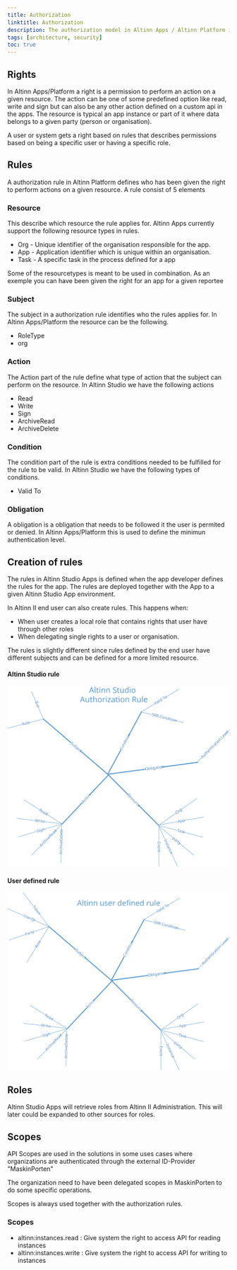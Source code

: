 ```yaml
---
title: Authorization
linktitle: Authorization
description: The authorization model in Altinn Apps / Altinn Platform is flexible and supports different needs. 
tags: [architecture, security]
toc: true
---
```



## Rights
In Altinn Apps/Platform a right is a permission to perform an action on a given resource. 
The action can be one of some predefined option like read, write and sign but can also be any other action defined on a 
custom api in the apps.
The resource is typical an app instance or part of it where data belongs to a given party (person or organisation).

A user or system gets a right based on rules that describes permissions based on being a specific user or having a specific role.

## Rules
A authorization rule in Altinn Platform defines who has been given the right to perform actions on a given resource.
A rule consist of 5 elements

### Resource
This describe which resource the rule applies for. Altinn Apps currently support the following resource types in rules.

- Org - Unique identifier of the organisation responsible for the app.
- App - Application identifier which is unique within an organisation.
- Task - A specific task in the process defined for a app

Some of the resourcetypes is meant to be used in combination. As an exemple you can have been given the right for an app for a given reportee

### Subject
The subject in a authorization rule identifies who the rules applies for. In Altinn Apps/Platform the resource can be the following.

- RoleType
- org

### Action
The Action part of the rule define what type of action that the subject can perform on the resource.
In Altinn Studio we have the following actions

- Read
- Write
- Sign
- ArchiveRead
- ArchiveDelete

### Condition
The condition part of the rule is extra conditions needed to be fulfilled for the rule to be valid. In Altinn Studio
we have the following types of conditions.

- Valid To

### Obligation
A obligation is a obligation that needs to be followed it the user is permited or denied.
In Altinn Apps/Platform this is used to define the minimun authentication level.

## Creation of rules
The rules in Altinn Studio Apps is defined when the app developer defines the rules for the app. 
The rules are deployed together with the App to a given Altinn Studio App environment.

In Altinn II end user can also create rules. This happens when:
- When user creates a local role that contains rights that user have through other roles
- When delegating single rights to a user or organisation.

The rules is slightly different since rules defined by the end user have different subjects and can be defined for a 
more limited resource.

#### Altinn Studio rule

![Altinn Studio rule](authorization_rule_defined_in_altinnstudio.svg "Rule defined in Altinn Studio")

#### User defined rule 

![User rule](authorization_rule_defined_by_user.svg "Rule defined by user")

## Roles
Altinn Studio Apps will retrieve roles from Altinn II Administration. This will later could be expanded to other sources for roles. 

## Scopes
API Scopes are used in the solutions in some uses cases where organizations are authenticated through the external ID-Provider "MaskinPorten"

The organization need to have been delegated scopes in MaskinPorten to do some specific operations.

Scopes is always used together with the authorization rules.

### Scopes

- altinn:instances.read : Give system the right to access API for reading instances
- altinn:instances.write : Give system the right to access API for writing to instances



